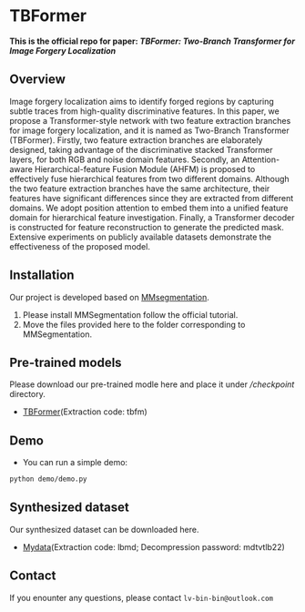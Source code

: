# TBFormer

**This is the official repo for paper: *TBFormer: Two-Branch Transformer for Image Forgery Localization***

## Overview
Image forgery localization aims to identify forged regions by capturing subtle traces from high-quality discriminative features. 
In this paper, we propose a Transformer-style network with two feature extraction branches for image forgery localization, and it is named as Two-Branch Transformer (TBFormer). 
Firstly, two feature extraction branches are elaborately designed, taking advantage of the discriminative stacked Transformer layers, for both RGB and noise domain features. 
Secondly, an Attention-aware Hierarchical-feature Fusion Module (AHFM) is proposed to effectively fuse hierarchical features from two different domains. 
Although the two feature extraction branches have the same architecture, their features have significant differences since they are extracted from different domains. 
We adopt position attention to embed them into a unified feature domain for hierarchical feature investigation. 
Finally, a Transformer decoder is constructed for feature reconstruction to generate the predicted mask. 
Extensive experiments on publicly available datasets demonstrate the effectiveness of the proposed model.

## Installation 
Our project is developed based on [MMsegmentation](https://github.com/open-mmlab/mmsegmentation). 
1. Please install MMSegmentation follow the official tutorial.
2. Move the files provided here to the folder corresponding to MMSegmentation.

## Pre-trained models
Please download our pre-trained modle here and place it under */checkpoint* directory.
- [TBFormer](https://pan.baidu.com/s/1d4gFyF7d7vMuL1yBvF5XZQ)(Extraction code: tbfm)

## Demo
- You can run a simple demo:
```bash
python demo/demo.py
```

## Synthesized dataset
Our synthesized dataset can be downloaded here. 
- [Mydata](https://pan.baidu.com/s/1CI_WL-BLbpdwS1sEp8FLbw)(Extraction code: lbmd; Decompression password: mdtvtlb22)

## Contact
If you enounter any questions, please contact `lv-bin-bin@outlook.com`


